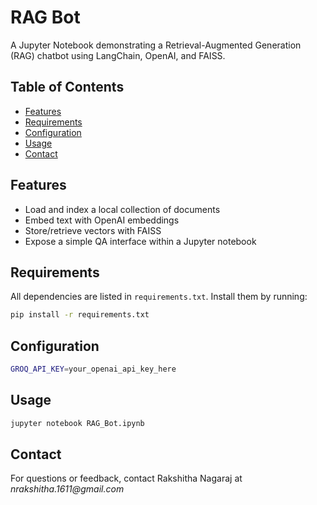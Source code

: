 # RAG Bot

A Jupyter Notebook demonstrating a Retrieval-Augmented Generation (RAG) chatbot using LangChain, OpenAI, and FAISS.

## Table of Contents

- [Features](#features)
- [Requirements](#requirements)
- [Configuration](#configuration)
- [Usage](#usage)
- [Contact](#contact)

## Features

- Load and index a local collection of documents
- Embed text with OpenAI embeddings
- Store/retrieve vectors with FAISS
- Expose a simple QA interface within a Jupyter notebook

## Requirements

All dependencies are listed in `requirements.txt`. Install them by running:

```bash
pip install -r requirements.txt
```
## Configuration

```bash
GROQ_API_KEY=your_openai_api_key_here
```

## Usage

```bash
jupyter notebook RAG_Bot.ipynb
```
## Contact

For questions or feedback, contact Rakshitha Nagaraj at _nrakshitha.1611@gmail.com_
